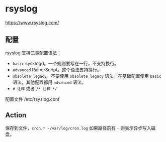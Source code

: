 # rsyslog

https://www.rsyslog.com/

## 配置

rsyslog 支持三类配置语法：

- `basic` sysklogd。一个规则要写在一行，不支持换行。
- `advanced` RainerScript。这个语法支持换行。
- `obsolete legacy`。不要使用 `obsolete legacy` 语法。在基础配置使用 `basic` 语法，其他配置都用 `advanced` 语法。
- `# 注释` 或者 `/* 注释 */`

配置文件 /etc/rsyslog.conf

## Action

保存到文件，`cron.* -/var/log/cron.log` 如果路径前有 `-` 则表示异步写入磁盘。
